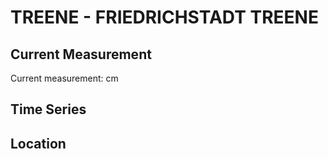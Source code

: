 # TREENE - FRIEDRICHSTADT TREENE

## Current Measurement

Current measurement: <Value topic="rivers/pegel-online/TREENE/FRIEDRICHSTADT TREENE/measurementValue"/> cm

## Time Series

<TimeSeries topic="rivers/pegel-online/TREENE/FRIEDRICHSTADT TREENE/measurementValue" period="week" />

## Location

<WorldMap>
  <Marker lat="54.373651212662296" lon="9.083812848701694" labelTopic="rivers/pegel-online/TREENE/FRIEDRICHSTADT TREENE" />
</WorldMap>

